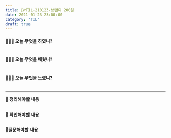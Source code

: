 ```yaml
---
title: 🏃‍♂️TIL-210123-브랜디 200일
date: 2021-01-23 23:00:00
category: 'TIL'
draft: true
---
```




#### 👨🏻‍💻 오늘 무엇을 하였니?

```

```


#### 👨🏻‍🎓 오늘 무엇을 배웠니?

```

```

#### 💆🏻‍♂️ 오늘 무엇을 느꼈니?

```

```

---

**📝 정리해야할 내용**

```

```

**🔎 확인해야할 내용**

```

```

**🤔질문해야할 내용**

```

```

